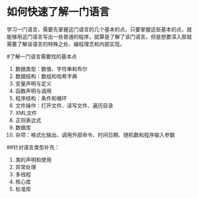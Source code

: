 如何快速了解一门语言
==================

学习一门语言，需要先掌握这门语言的几个基本的点，只要掌握这些基本的点，就能够用这门语言写出一些普通的程序，就算是了解了该门语言。但是想要深入那就需要了解该语言的特殊之处、编程理念和内部实现。

#了解一门语言需要找的基本点

1. 数据类型：数值、字符串和布尔
2. 数据结构：数组和哈希字典
3. 变量声明与定义
4. 函数声明与调用
5. 程序结构：条件和循环
6. 文件操作：打开文件、读写文件、遍历目录
7. XML文件
8. 正则表达式
9. 数据库
10. 杂项：格式化输出、调用外部命令、时间日期、随机数和程序输入参数

##针对语言类型补充：
1. 类的声明和使用
2. 异常处理
3. 多线程
4. 核心库
5. 标准库


